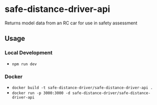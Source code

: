 # safe-distance-driver-api

Returns model data from an RC car for use in safety assessment

## Usage

### Local Development

* `npm run dev`

### Docker

* `docker build -t safe-distance-driver/safe-distance-driver-api .`
* `docker run -p 3000:3000 -d safe-distance-driver/safe-distance-driver-api`